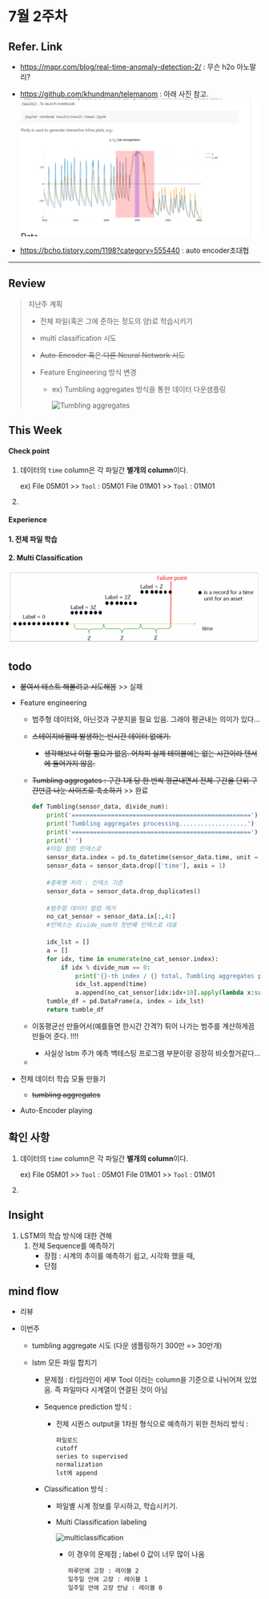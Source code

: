 # 7월 2주차

## Refer. Link

- https://mapr.com/blog/real-time-anomaly-detection-2/ : 무슨 h2o 아노말리?

- https://github.com/khundman/telemanom : 아래 사진 참고.
  ![1562637942938](https://github.com/ydy8989/PHM_Study/blob/master/pic/1562637942938.png)

- https://bcho.tistory.com/1198?category=555440 : auto encoder조대협





---

## Review 

> 지난주 계획
>
> - 전체 파일(혹은 그에 준하는 정도의 양)로 학습시키기
>
> - multi classification 시도
>
> - ~~Auto-Encoder 혹은 다른 Neural Network 시도~~  
>
> - Feature Engineering 방식 변경
>
>   - ex) Tumbling aggregates 방식을 통한 데이터 다운샘플링
>
>     ![Tumbling aggregates](https://docs.microsoft.com/en-us/azure/machine-learning/team-data-science-process/media/cortana-analytics-playbook-predictive-maintenance/tumbling-aggregate-features.png) 



## This Week

#### Check point

1. 데이터의 `time` column은 각 파일간 **별개의 column**이다.

   ex) File 05M01 >>  `Tool` : 05M01
         File 01M01 >>  `Tool` : 01M01

2. 

#### Experience

#### 1. 전체 파일 학습



#### 2. Multi Classification

![Multiclassification](https://github.com/ydy8989/PHM_Study/blob/master/pic/multiclassification.PNG)









## todo 



- ~~붙여서 테스트 해볼려고 시도해봄~~ >> 실패

- Feature engineering

  - 범주형 데이터와, 아닌것과 구분지을 필요 있음. 그래야 평균내는 의미가 있다...

  - ~~스테이지바뀔때 발생하는 빈시간 데이터 없애기.~~

    - ~~생각해보니 이럴 필요가 없음. 어차피 실제 테이블에는 없는 시간이라 텐서에 들어가지 않음.~~

  - ~~Tumbling aggregates : 구간 1개 당 한 번씩 평균내면서 전체 구간을 단위 구간만큼 나눈 사이즈로 축소하기~~ >> 완료

    ```python
    def Tumbling(sensor_data, divide_num):
        print('==================================================')
        print('Tumbling aggregates processing...................')
        print('==================================================')
        print(' ')
        #타임 컬럼 인덱스로
        sensor_data.index = pd.to_datetime(sensor_data.time, unit = 's')
        sensor_data = sensor_data.drop(['time'], axis = 1)
        
        #중복행 처리 : 인덱스 기준
        sensor_data = sensor_data.drop_duplicates()
    
        #범주형 데이터 컬럼 제거 
        no_cat_sensor = sensor_data.ix[:,4:]
        #인덱스는 divide_num의 첫번째 인덱스로 대표
        
        idx_lst = []
        a = []
        for idx, time in enumerate(no_cat_sensor.index):
            if idx % divide_num == 0:
                print('{}-th index / {} total, Tumbling aggregates processing...'.format(idx, len(no_cat_sensor)))
                idx_lst.append(time)
                a.append(no_cat_sensor[idx:idx+10].apply(lambda x:sum(x)/divide_num, axis = 0))
        tumble_df = pd.DataFrame(a, index = idx_lst)
        return tumble_df
    ```
    
  - 이동평균선 만들어서(예를들면 한시간 간격?) 튀어 나가는 범주를 계산하게끔 만들어 준다. !!!! 
  
    - 사실상 lstm 주가 예측 백테스팅 프로그램 부분이랑 굉장히 비슷할거같다...
  
  - 
  
- 전체 데이터 학습 모듈 만들기

  - ~~tumbling aggregates~~

- Auto-Encoder playing



## 확인 사항

1. 데이터의 `time` column은 각 파일간 **별개의 column**이다.

   ex) File 05M01 >>  `Tool` : 05M01
         File 01M01 >>  `Tool` : 01M01

2. 

   

## Insight

1. LSTM의 학습 방식에 대한 견해
   1. 전체 Sequence를 예측하기  
      - 장점 : 시계의 추이를 예측하기 쉽고, 시각화 했을 때, 
      - 단점 



## mind flow

- 리뷰

- 이번주

  - tumbling aggregate 시도 (다운 샘플링하기 300만 => 30만개)

  - lstm 모든 파일 합치기

    - 문제점 : 타임라인이 세부 Tool 이라는 column을 기준으로 나뉘어져 있었음. 즉 파일마다 시계열이 연결된 것이 아님

    - Sequence prediction 방식 : 

      - 전체 시퀀스 output을 1차원 형식으로 예측하기 위한 전처리 방식 : 

        ```
        파일로드
        cutoff
        series to supervised
        normalization
        lst에 append
        ```

        

    - Classification 방식 : 

      - 파일별 시계 정보를 무시하고, 학습시키기.

      - Multi Classification labeling

        ![multiclassification](C:\Users\hbee\PycharmProjects\PHM_Study\pic\multiclassification.PNG)

        - 이 경우의 문제점 ; label 0 값이 너무 많이 나옴

          ```
          하루안에 고장 : 레이블 2
          일주일 안에 고장 : 레이블 1
          일주일 안에 고장 안남 : 레이블 0 
          ```

          